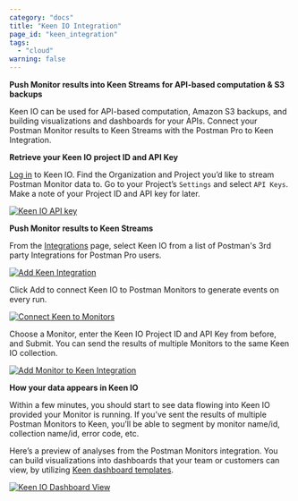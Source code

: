 ```yaml
---
category: "docs"
title: "Keen IO Integration"
page_id: "keen_integration"
tags: 
  - "cloud"
warning: false
---
```


**Push Monitor results into Keen Streams for API-based computation & S3 backups**

Keen IO can be used for API-based computation, Amazon S3 backups, and building visualizations and dashboards for your APIs.  Connect your Postman Monitor results to Keen Streams with the Postman Pro to Keen Integration.

**Retrieve your Keen IO project ID and API Key**

[Log in][0] to Keen IO.  Find the Organization and Project you’d like to stream Postman Monitor data to.  Go to your Project’s `Settings` and select `API Keys`.  Make a note of your Project ID and API key for later.

[![Keen IO API key](https://s3.amazonaws.com/postman-static-getpostman-com/postman-docs/keenKey.png)][1]

**Push Monitor results to Keen Streams**

From the [Integrations][2] page, select Keen IO from a list of Postman's 3rd party Integrations for Postman Pro users.

[![Add Keen Integration](https://s3.amazonaws.com/postman-static-getpostman-com/postman-docs/keenINT.png)][3]

Click Add to connect Keen IO to Postman Monitors to generate events on every run.

[![Connect Keen to Monitors](https://s3.amazonaws.com/postman-static-getpostman-com/postman-docs/keen_add.png)][4]

Choose a Monitor, enter the Keen IO Project ID and API Key from before, and Submit. You can send the results of multiple Monitors to the same Keen IO collection.

[![Add Monitor to Keen Integration](https://s3.amazonaws.com/postman-static-getpostman-com/postman-docs/keen_monitor.png)][5]

**How your data appears in Keen IO**

Within a few minutes, you should start to see data flowing into Keen IO provided your Monitor is running.  If you’ve sent the results of multiple Postman Monitors to Keen, you’ll be able to segment by monitor name/id, collection name/id, error code, etc.

Here’s a preview of analyses from the Postman Monitors integration. You can build visualizations into dashboards that your team or customers can view, by utilizing [Keen dashboard templates][6].

[![Keen IO Dashboard View](https://s3.amazonaws.com/postman-static-getpostman-com/postman-docs/keen_dashboard.png)][7]

[0]: https://keen.io/home/
[1]: https://s3.amazonaws.com/postman-static-getpostman-com/postman-docs/keenKey.png
[2]: https://app.getpostman.com/dashboard/integrations
[3]: https://s3.amazonaws.com/postman-static-getpostman-com/postman-docs/keenINT.png
[4]: https://s3.amazonaws.com/postman-static-getpostman-com/postman-docs/keen_add.png
[5]: https://s3.amazonaws.com/postman-static-getpostman-com/postman-docs/keen_monitor.png
[6]: https://keen.io/docs/visualize/how-to-create-a-dashboard/
[7]: https://s3.amazonaws.com/postman-static-getpostman-com/postman-docs/keen_dashboard.png
